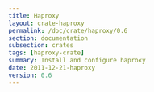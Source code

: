 ```yaml
---
title: Haproxy
layout: crate-haproxy
permalink: /doc/crate/haproxy/0.6
section: documentation
subsection: crates
tags: [haproxy-crate]
summary: Install and configure haproxy
date: 2011-12-21-haproxy
version: 0.6
---
```

